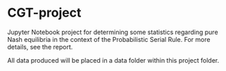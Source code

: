 # CGT-project
Jupyter Notebook project for determining some statistics regarding pure Nash equilibria in the context of the Probabilistic Serial Rule. 
For more details, see the report.

All data produced will be placed in a data folder within this project folder.
